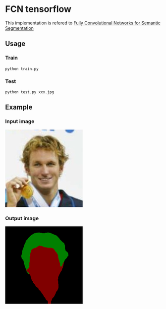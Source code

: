 # FCN tensorflow

This implementation is refered to [Fully Convolutional Networks for Semantic Segmentation](https://www.cv-foundation.org/openaccess/content_cvpr_2015/html/Long_Fully_Convolutional_Networks_2015_CVPR_paper.html)

## Usage

### Train
```
python train.py
```

### Test
```
python test.py xxx.jpg
```

## Example

### Input image

![Input](https://github.com/dynasty0/DL/blob/master/fcn/imgs/img.jpg)

### Output image

![Output](https://github.com/dynasty0/DL/blob/master/fcn/imgs/output.png)